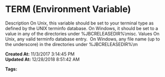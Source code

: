 # TERM (Environment Variable)

Description On Unix, this variable should be set to your terminal type as defined by the UNIX terminfo database. On Windows, it should be set to a value in any of the directories under %JBCRELEASEDIR%\misc\. Values On Unix, any valid terminfo database entry.  On Windows, any file name (up to the underscore) in the directories under %JBCRELEASEDIR%\m  

**Created At:** 11/3/2017 3:14:45 PM  
**Updated At:** 12/28/2018 8:51:42 AM  

**Tags:**
<badge text='terminal' vertical='middle' />
<badge text='environment variables' vertical='middle' />
